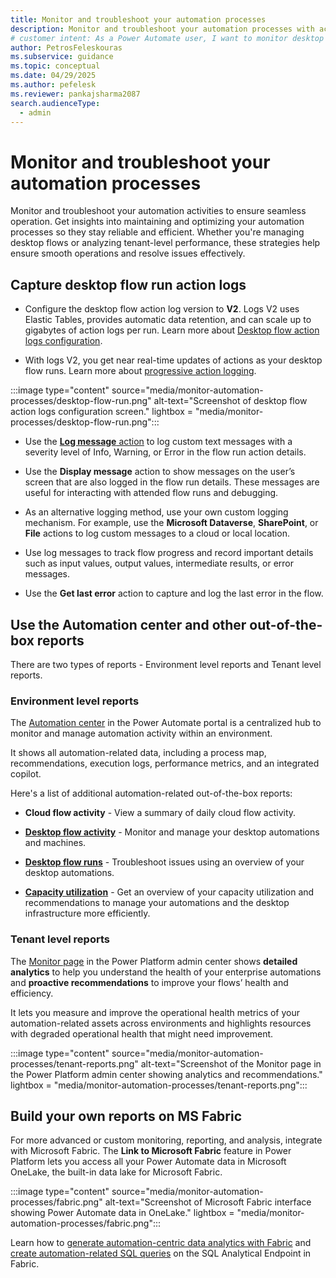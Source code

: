 ```yaml
---
title: Monitor and troubleshoot your automation processes
description: Monitor and troubleshoot your automation processes with actionable insights to ensure reliability and efficiency. Learn how to optimize and maintain seamless operations.
# customer intent: As a Power Automate user, I want to monitor desktop flow action logs so that I can ensure seamless operation and troubleshoot issues effectively.
author: PetrosFeleskouras
ms.subservice: guidance
ms.topic: conceptual
ms.date: 04/29/2025
ms.author: pefelesk
ms.reviewer: pankajsharma2087
search.audienceType:
  - admin
---
```


# Monitor and troubleshoot your automation processes

Monitor and troubleshoot your automation activities to ensure seamless operation. Get insights into maintaining and optimizing your automation processes so they stay reliable and efficient. Whether you're managing desktop flows or analyzing tenant-level performance, these strategies help ensure smooth operations and resolve issues effectively.

## Capture desktop flow run action logs

- Configure the desktop flow action log version to **V2**. Logs V2 uses Elastic Tables, provides automatic data retention, and can scale up to gigabytes of action logs per run. Learn more about [Desktop flow action logs configuration](/power-automate/desktop-flows/configure-desktop-flow-logs).

- With logs V2, you get near real-time updates of actions as your desktop flow runs. Learn more about [progressive action logging](/power-automate/desktop-flows/monitor-run-details#progressive-action-logging).

:::image type="content" source="media/monitor-automation-processes/desktop-flow-run.png" alt-text="Screenshot of desktop flow action logs configuration screen." lightbox = "media/monitor-processes/desktop-flow-run.png":::

- Use the [**Log message** action](/power-automate/desktop-flows/actions-reference/logging) to log custom text messages with a severity level of Info, Warning, or Error in the flow run action details.

- Use the **Display message** action to show messages on the user’s screen that are also logged in the flow run details. These messages are useful for interacting with attended flow runs and debugging.

- As an alternative logging method, use your own custom logging mechanism. For example, use the **Microsoft Dataverse**, **SharePoint**, or **File** actions to log custom messages to a cloud or local location.

- Use log messages to track flow progress and record important details such as input values, output values, intermediate results, or error messages.

- Use the **Get last error** action to capture and log the last error in the flow.

## Use the Automation center and other out-of-the-box reports

There are two types of reports - Environment level reports and Tenant level reports.

### Environment level reports

The [Automation center](/power-automate/automation-center-overview) in the Power Automate portal is a centralized hub to monitor and manage automation activity within an environment.

It shows all automation-related data, including a process map, recommendations, execution logs, performance metrics, and an integrated copilot.

Here's a list of additional automation-related out-of-the-box reports:

- **Cloud flow activity** - View a summary of daily cloud flow activity.

- [**Desktop flow activity**](/power-automate/desktop-flows/desktop-flow-activity) - Monitor and manage your desktop automations and machines.

- [**Desktop flow runs**](/power-automate/desktop-flows/monitor-desktop-flow-runs) - Troubleshoot issues using an overview of your desktop automations.

- [**Capacity utilization**](/power-automate/desktop-flows/capacity-utilization) - Get an overview of your capacity utilization and recommendations to manage your automations and the desktop infrastructure more efficiently.

### Tenant level reports

The [Monitor page](/power-platform/admin/monitoring/monitoring-overview) in the Power Platform admin center shows **detailed analytics** to help you understand the health of your enterprise automations and **proactive recommendations** to improve your flows’ health and efficiency.

It lets you measure and improve the operational health metrics of your automation-related assets across environments and highlights resources with degraded operational health that might need improvement.

:::image type="content" source="media/monitor-automation-processes/tenant-reports.png" alt-text="Screenshot of the Monitor page in the Power Platform admin center showing analytics and recommendations." lightbox = "media/monitor-automation-processes/tenant-reports.png":::

## Build your own reports on MS Fabric

For more advanced or custom monitoring, reporting, and analysis, integrate with Microsoft Fabric. The **Link to Microsoft Fabric** feature in Power Platform lets you access all your Power Automate data in Microsoft OneLake, the built-in data lake for Microsoft Fabric.

:::image type="content" source="media/monitor-automation-processes/fabric.png" alt-text="Screenshot of Microsoft Fabric interface showing Power Automate data in OneLake." lightbox = "media/monitor-automation-processes/fabric.png":::

Learn how to [generate automation-centric data analytics with Fabric](/power-automate/automation-analytics-with-fabric-introduction) and [create automation-related SQL queries](/power-automate/automation-analytics-with-fabric-queries) on the SQL Analytical Endpoint in Fabric.
